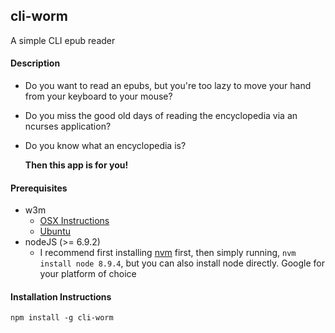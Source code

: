 ## cli-worm

A simple CLI epub reader

#### Description

* Do you want to read an epubs, but you're too lazy to move your hand from your keyboard to
your mouse?

* Do you miss the good old days of reading the encyclopedia via an ncurses application?

* Do you know what
an encyclopedia is?

  **Then this app is for you!**

#### Prerequisites
* w3m
    * [OSX Instructions](http://macappstore.org/w3m/)
    * [Ubuntu](https://www.howtoinstall.co/en/ubuntu/xenial/w3m)
* nodeJS (>= 6.9.2)
    * I recommend first installing [nvm](https://github.com/creationix/nvm/blob/master/README.md) first,
    then simply running, `nvm install node 8.9.4`, but you can also install node directly. Google
    for your platform of choice 

#### Installation Instructions
`npm install -g cli-worm`
